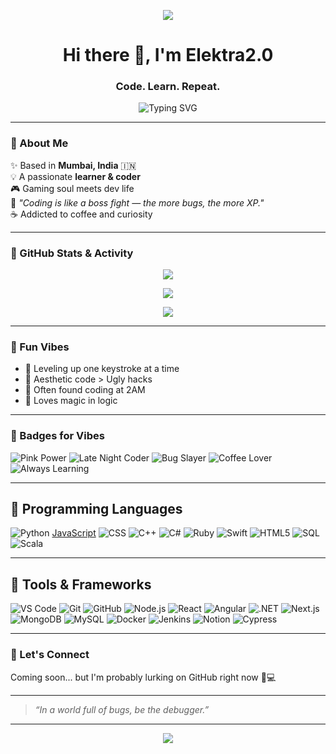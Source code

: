 <!-- Banner -->
<p align="center">
  <img src="https://capsule-render.vercel.app/api?type=waving&color=FF8EC7"/>
</p>


<h1 align="center">Hi there 👋, I'm Elektra2.0</h1>
<h3 align="center">Code. Learn. Repeat.</h3>

<p align="center">
  <img src="https://readme-typing-svg.demolab.com/?lines=Curious%20Coder%20%F0%9F%94%A5;Always%20Learning%20New%20Stuff%20%F0%9F%93%9A;Leveling%20Up%20Like%20a%20Pro%20%F0%9F%8E%AE&center=true&width=500&height=45" alt="Typing SVG">
</p>

---

### 💫 About Me
✨ Based in **Mumbai, India** 🇮🇳  
💡 A passionate **learner & coder**  
🎮 Gaming soul meets dev life  
🌸 _"Coding is like a boss fight — the more bugs, the more XP."_  
☕ Addicted to coffee and curiosity

---

### 🌟 GitHub Stats & Activity

<p align="center">
  <img src="https://github-readme-stats.vercel.app/api?username=akankshadutt&show_icons=true&theme=radical&icon_color=FF8EC7&title_color=FF8EC7" />
</p>

<p align="center">
  <img src="https://github-readme-stats.vercel.app/api/top-langs/?username=akankshadutt&layout=compact&theme=cobalt&title_color=FF8EC7" />
</p>

<p align="center">
  <img src="https://github-profile-summary-cards.vercel.app/api/cards/profile-details?username=akankshadutt&theme=tokyonight" />
</p>

---

### 🎀 Fun Vibes

- 💫 Leveling up one keystroke at a time  
- 🌈 Aesthetic code > Ugly hacks  
- 🌙 Often found coding at 2AM  
- 🦄 Loves magic in logic

---

### 💖 Badges for Vibes

![Pink Power](https://img.shields.io/badge/-✨%20Pink%20Power-F59AA3?style=for-the-badge)
![Late Night Coder](https://img.shields.io/badge/-🌙%20Late%20Night%20Coder-F5E4C3?style=for-the-badge)
![Bug Slayer](https://img.shields.io/badge/-🎮%20Cozy%20Gamer-34A7B2?style=for-the-badge)
![Coffee Lover](https://img.shields.io/badge/-☕%20Coffee%20Lover-5B2E35?style=for-the-badge)
![Always Learning](https://img.shields.io/badge/-📚%20Always%20Learning-1E212D?style=for-the-badge)


---
## 🌸 Programming Languages

![Python](https://img.shields.io/badge/Python-ade8af?style=for-the-badge&logo=python&logoColor=black) [JavaScript](https://img.shields.io/badge/JavaScript-fdfd96?style=for-the-badge&logo=javascript&logoColor=black) ![CSS](https://img.shields.io/badge/CSS-aec6cf?style=for-the-badge&logo=css3&logoColor=black) ![C++](https://img.shields.io/badge/C++-a8d5ba?style=for-the-badge&logo=c%2B%2B&logoColor=black) ![C#](https://img.shields.io/badge/C%23-d7bde2?style=for-the-badge&logo=c-sharp&logoColor=black) ![Ruby](https://img.shields.io/badge/Ruby-f7c6c7?style=for-the-badge&logo=ruby&logoColor=black) ![Swift](https://img.shields.io/badge/Swift-fcc8b2?style=for-the-badge&logo=swift&logoColor=black) ![HTML5](https://img.shields.io/badge/HTML5-ffd1dc?style=for-the-badge&logo=html5&logoColor=black) ![SQL](https://img.shields.io/badge/SQL-e6e6fa?style=for-the-badge&logo=mysql&logoColor=black) ![Scala](https://img.shields.io/badge/Scala-ace5ee?style=for-the-badge&logo=scala&logoColor=black) 

---

## 🎨 Tools & Frameworks

![VS Code](https://img.shields.io/badge/VS%20Code-bcd4e6?style=for-the-badge&logo=visualstudiocode&logoColor=black) ![Git](https://img.shields.io/badge/Git-ffc1cc?style=for-the-badge&logo=git&logoColor=black) ![GitHub](https://img.shields.io/badge/GitHub-e0bbec?style=for-the-badge&logo=github&logoColor=black) ![Node.js](https://img.shields.io/badge/Node.js-c1f0c1?style=for-the-badge&logo=nodedotjs&logoColor=black) ![React](https://img.shields.io/badge/React-b3d9ff?style=for-the-badge&logo=react&logoColor=black) ![Angular](https://img.shields.io/badge/Angular-ffc9c9?style=for-the-badge&logo=angular&logoColor=black) ![.NET](https://img.shields.io/badge/.NET-d3d3d3?style=for-the-badge&logo=dotnet&logoColor=black) ![Next.js](https://img.shields.io/badge/Next.js-e0bbec?style=for-the-badge&logo=next.js&logoColor=black) ![MongoDB](https://img.shields.io/badge/MongoDB-c3fbd8?style=for-the-badge&logo=mongodb&logoColor=black) ![MySQL](https://img.shields.io/badge/MySQL-aeecef?style=for-the-badge&logo=mysql&logoColor=black) ![Docker](https://img.shields.io/badge/Docker-aec6cf?style=for-the-badge&logo=docker&logoColor=black) ![Jenkins](https://img.shields.io/badge/Jenkins-fdd9b5?style=for-the-badge&logo=jenkins&logoColor=black) ![Notion](https://img.shields.io/badge/Notion-e6ccff?style=for-the-badge&logo=notion&logoColor=black) ![Cypress](https://img.shields.io/badge/Cypress-bef2bf?style=for-the-badge&logo=cypress&logoColor=black) 

---

### 🌸 Let's Connect

Coming soon... but I'm probably lurking on GitHub right now 👀💻

---


>*“In a world full of bugs, be the debugger.”*

---

<p align="center">
  <img src="https://capsule-render.vercel.app/api?type=waving&color=FF8EC7&height=120&section=footer"/>
</p>



